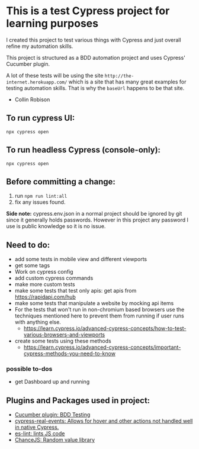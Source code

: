# This is a test Cypress project for learning purposes

I created this project to test various things with Cypress and just overall refine my automation skills.

This project is structured as a BDD automation project and uses Cypress' Cucumber plugin.

A lot of these tests will be using the site `http://the-internet.herokuapp.com/` which is a site that has many great examples for testing automation skills. That is why the `baseUrl` happens to be that site.

 - Collin Robison

## To run cypress UI:
`npx cypress open`


## To run headless Cypress (console-only):
`npx cypress open`


## Before committing a change: 
1. run `npm run lint:all`
1. fix any issues found. 

**Side note:** cypress.env.json in a normal project should be ignored by git since it generally holds passwords. However in this project any password I use is public knowledge so it is no issue. 

## Need to do: 
- add some tests in mobile view and different viewports
- get some tags 
- Work on cypress config
- add custom cypress commands
- make more custom tests
- make some tests that test only apis: get apis from https://rapidapi.com/hub
- make some tests that manipulate a website by mocking api items
- For the tests that won't run in non-chromium based browsers use the techniques mentioned here to prevent them from running if user runs with anything else.
  - https://learn.cypress.io/advanced-cypress-concepts/how-to-test-various-browsers-and-viewports
- create some tests using these methods
  - https://learn.cypress.io/advanced-cypress-concepts/important-cypress-methods-you-need-to-know
### possible to-dos
- get Dashboard up and running

## Plugins and Packages used in project: 
- [Cucumber plugin: BDD Testing](https://github.com/TheBrainFamily/cypress-cucumber-preprocessor#visual-Studio-Code)
- [cypress-real-events: Allows for hover and other actions not handled well in native Cypress.](https://github.com/dmtrKovalenko/cypress-real-events)
- [es-lint: lints JS code](https://eslint.org/)
- [ChanceJS: Random value library](https://chancejs.com/)

